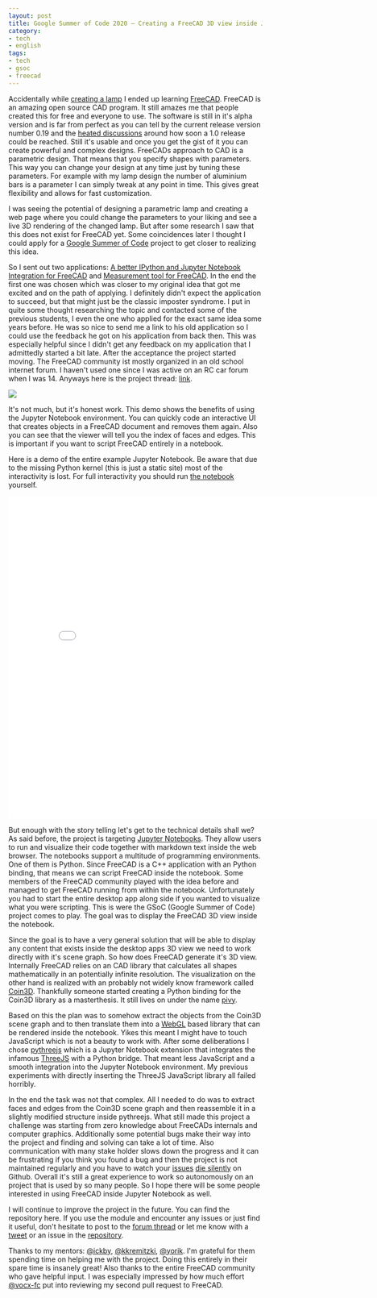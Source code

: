 ```yaml
---
layout: post
title: Google Summer of Code 2020 – Creating a FreeCAD 3D view inside Jupyter Notebooks
category:
- tech
- english
tags:
- tech
- gsoc
- freecad
---
```


Accidentally while [creating a lamp](https://forum.freecadweb.org/viewtopic.php?f=24&t=48957) I ended up learning [FreeCAD](https://www.freecadweb.org). FreeCAD is an amazing open source CAD program. It still amazes me that people created this for free and everyone to use. The software is still in it's alpha version and is far from perfect as you can tell by the current release version number 0.19 and the [heated discussions](https://forum.freecadweb.org/viewtopic.php?t=43461) around how soon a 1.0 release could be reached. Still it's usable and once you get the gist of it you can create powerful and complex designs. FreeCADs approach to CAD is a parametric design. That means that you specify shapes with parameters. This way you can change your design at any time just by tuning these parameters. For example with my lamp design the number of aluminium bars is a parameter I can simply tweak at any point in time. This gives great flexibility and allows for fast customization.

I was seeing the potential of designing a parametric lamp and creating a web page where you could change the parameters to your liking and see a live 3D rendering of the changed lamp. But after some research I saw that this does not exist for FreeCAD yet. Some coincidences later I thought I could apply for a [Google Summer of Code](https://summerofcode.withgoogle.com) project to get closer to realizing this idea.

<!--more-->

So I sent out two applications: [A better IPython and Jupyter Notebook Integration for FreeCAD](https://docs.google.com/document/d/1VgfsD06Qvb87S-tQazfTsyYTp14Z3EjF4V9puPVNCTQ/edit?usp=sharing) and [Measurement tool for FreeCAD](https://docs.google.com/document/d/1lxe3MTVMQYnv6r3W7KuuzcKgY_rLS2Qgd6FjZlstwaU/edit?usp=sharing). In the end the first one was chosen which was closer to my original idea that got me excited and on the path of applying. I definitely didn't expect the application to succeed, but that might just be the classic imposter syndrome. I put in quite some thought researching the topic and contacted some of the previous students, I even the one who applied for the exact same idea some years before. He was so nice to send me a link to his old application so I could use the feedback he got on his application from back then. This was especially helpful since I didn't get any feedback on my application that I admittedly started a bit late. After the acceptance the project started moving. The FreeCAD community ist mostly organized in an old school internet forum. I haven't used one since I was active on an RC car forum when I was 14. Anyways here is the project thread: [link](https://forum.freecadweb.org/viewtopic.php?f=8&t=46039).

![](/images/gsoc-2020-interactivity-demo.gif)
<p class="caption">It's not much, but it's honest work. This demo shows the benefits of using the Jupyter Notebook environment. You can quickly code an interactive UI that creates objects in a FreeCAD document and removes them again. Also you can see that the viewer will tell you the index of faces and edges. This is important if you want to script FreeCAD entirely in a notebook.</p>

Here is a demo of the entire example Jupyter Notebook. Be aware that due to the missing Python kernel (this is just a static site) most of the interactivity is lost. For full interactivity you should run [the notebook](https://github.com/kryptokommunist/Jupyter_FreeCAD/blob/7dc507e295525909668996adf47bb0df68950fdf/FreeCAD%20inside%20Jupyter%20Notebook%20-%20Examples.ipynb) yourself.

<iframe width="800" height="640" src="/google-summer-of-code-2020" frameborder="0" allowfullscreen></iframe>

<p></p>

But enough with the story telling let's get to the technical details shall we? As said before, the project is targeting [Jupyter Notebooks](https://jupyter.org). They allow users to run and visualize their code together with markdown text inside the web browser. The notebooks support a multitude of programming environments. One of them is Python. Since FreeCAD is a C++ application with an Python binding, that means we can script FreeCAD inside the notebook. Some members of the FreeCAD community played with the idea before and managed to get FreeCAD running from within the notebook. Unfortunately you had to start the entire desktop app along side if you wanted to visualize what you were scripting. This is were the GSoC (Google Summer of Code) project comes to play. The goal was to display the FreeCAD 3D view inside the notebook.

Since the goal is to have a very general solution that will be able to display any content that exists inside the desktop apps 3D view we need to work directly with it's scene graph. So how does FreeCAD generate it's 3D view. Internally FreeCAD relies on an CAD library that calculates all shapes mathematically in an potentially infinite resolution. The visualization on the other hand is realized with an probably not widely know framework called [Coin3D](https://coin3d.github.io). Thankfully someone started creating a Python binding for the Coin3D library as a masterthesis. It still lives on under the name [pivy](https://github.com/coin3d/pivy).

Based on this the plan was to somehow extract the objects from the Coin3D scene graph and to then translate them into a [WebGL](https://en.wikipedia.org/wiki/WebGL) based library that can be rendered inside the notebook. Yikes this meant I might have to touch JavaScript which is not a beauty to work with. After some deliberations I chose [pythreejs](https://github.com/jupyter-widgets/pythreejs) which is a Jupyter Notebook extension that integrates the infamous [ThreeJS](https://github.com/mrdoob/three.js) with a Python bridge. That meant less JavaScript and a smooth integration into the Jupyter Notebook environment. My previous experiments with directly inserting the ThreeJS JavaScript library all failed horribly.

In the end the task was not that complex. All I needed to do was to extract faces and edges from the Coin3D scene graph and then reassemble it in a slightly modified structure inside pythreejs. What still made this project a challenge was starting from zero knowledge about FreeCADs internals and computer graphics. Additionally some potential bugs make their way into the project and finding and solving can take a lot of time. Also communication with many stake holder slows down the progress and it can be frustrating if you think you found a bug and then the project is not maintained regularly and you have to watch your [issues](https://github.com/jupyter-widgets/pythreejs/issues/329) [die silently](https://github.com/jupyter-widgets/pythreejs/issues/331) on Github. Overall it's still a great experience to work so autonomously on an project that is used by so many people. So I hope there will be some people interested in using FreeCAD inside Jupyter Notebook as well.

I will continue to improve the project in the future. You can find the repository here. If you use the module and encounter any issues or just find it useful, don't hesitate to post to the [forum thread](https://forum.freecadweb.org/viewtopic.php?f=8&t=46039) or let me know with a [tweet](https://twitter.com/kryptokommunist) or an issue in the [repository](https://github.com/kryptokommunist/Jupyter_FreeCAD).

Thanks to my mentors: [@ickby](https://forum.freecadweb.org/memberlist.php?mode=viewprofile&u=686), [@kkremitzki](https://twitter.com/thekurtwk), [@yorik](https://twitter.com/yorikvanhavre). I'm grateful for them spending time on helping me with the project. Doing this entirely in their spare time is insanely great! Also thanks to the entire FreeCAD community who gave helpful input. I was especially impressed by how much effort [@vocx-fc](https://github.com/FreeCAD/FreeCAD/pull/3569) put into reviewing my second pull request to FreeCAD.

